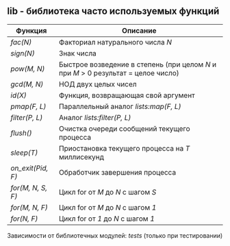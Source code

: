 ## lib - библиотека часто используемых функций
|     Функция     |                                     Описание                                      |  
|-----------------|-----------------------------------------------------------------------------------|  
|*fac(N)*         | Факториал натурального числа *N*                                                  |  
|*sign(N)*        | Знак числа                                                                        |  
|*pow(M, N)*      | Быстрое возведение в степень (при целом *N* и при *M* > 0 результат = целое число)|  
|*gcd(M, N)*      | НОД двух целых чисел                                                              |  
|*id(X)*          | Функция, возвращающая свой аргумент                                               |  
|*pmap(F, L)*     | Параллельный аналог *lists:map(F, L)*                                             |  
|*filter(P, L)*   | Аналог *lists:filter(P, L)*                                                       |  
|*flush()*        | Очистка очереди сообщений текущего процесса                                       |  
|*sleep(T)*       | Приостановка текущего процесса на *T* миллисекунд                                 |  
|*on_exit(Pid, F)*| Обработчик завершения процесса                                                    |  
|*for(M, N, S, F)*| Цикл for от *M* до *N* с шагом *S*                                                |  
|*for(M, N, F)*   | Цикл for от *M* до *N* с шагом *1*                                                |  
|*for(N, F)*      | Цикл for от *1* до *N* с шагом *1*                                                |  

Зависимости от библиотечных модулей: *tests* (только при тестировании)
